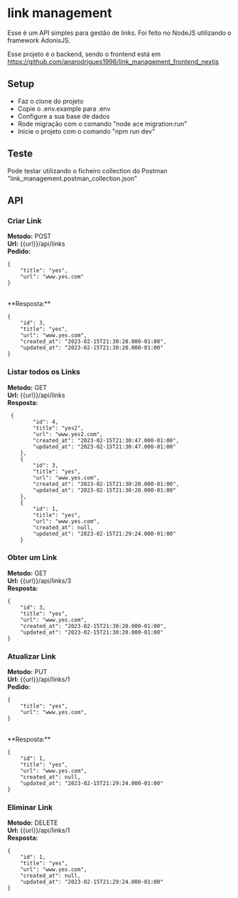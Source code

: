 # link management
Esse é um API simples para gestão de links.
Foi feito no NodeJS utilizando o framework AdonisJS.

Esse projeto é o backend, sendo o frontend
está em https://github.com/anarodrigues1996/link_management_frontend_nextjs

## Setup
- Faz o clone do projeto
- Copie o .env.example para .env
- Configure a sua base de dados
- Rode migração com o comando "node ace migration:run"
- Inicie o projeto com o comando "npm run dev"

## Teste
Pode testar utilizando o ficheiro collection do Postman
"link_management.postman_collection.json"

## API

### Criar Link
**Metodo:** POST
<br>
**Url:** {{url}}/api/links
<br>
**Pedido:**
```
{
    "title": "yes",
    "url": "www.yes.com"
}
```
<br>
**Resposta:**

```
{
    "id": 3,
    "title": "yes",
    "url": "www.yes.com",
    "created_at": "2023-02-15T21:30:20.000-01:00",
    "updated_at": "2023-02-15T21:30:20.000-01:00"
}
```

### Listar todos os Links
**Metodo:** GET
<br>
**Url:** {{url}}/api/links
<br>
**Resposta:**
```
 {
        "id": 4,
        "title": "yes2",
        "url": "www.yes2.com",
        "created_at": "2023-02-15T21:30:47.000-01:00",
        "updated_at": "2023-02-15T21:30:47.000-01:00"
    },
    {
        "id": 3,
        "title": "yes",
        "url": "www.yes.com",
        "created_at": "2023-02-15T21:30:20.000-01:00",
        "updated_at": "2023-02-15T21:30:20.000-01:00"
    },
    {
        "id": 1,
        "title": "yes",
        "url": "www.yes.com",
        "created_at": null,
        "updated_at": "2023-02-15T21:29:24.000-01:00"
    }
```

### Obter um Link
**Metodo:** GET
<br>
**Url:** {{url}}/api/links/3
<br>
**Resposta:**
```
{
    "id": 3,
    "title": "yes",
    "url": "www.yes.com",
    "created_at": "2023-02-15T21:30:20.000-01:00",
    "updated_at": "2023-02-15T21:30:20.000-01:00"
}
```

### Atualizar Link
**Metodo:** PUT
<br>
**Url:** {{url}}/api/links/1
<br>
**Pedido:**
```
{
    "title": "yes",
    "url": "www.yes.com",
}
```
<br>
**Resposta:**

```
{
    "id": 1,
    "title": "yes",
    "url": "www.yes.com",
    "created_at": null,
    "updated_at": "2023-02-15T21:29:24.000-01:00"
}
```

### Eliminar Link

**Metodo:** DELETE
<br>
**Url:** {{url}}/api/links/1
<br>
**Resposta:**
```
{
    "id": 1,
    "title": "yes",
    "url": "www.yes.com",
    "created_at": null,
    "updated_at": "2023-02-15T21:29:24.000-01:00"
}
```